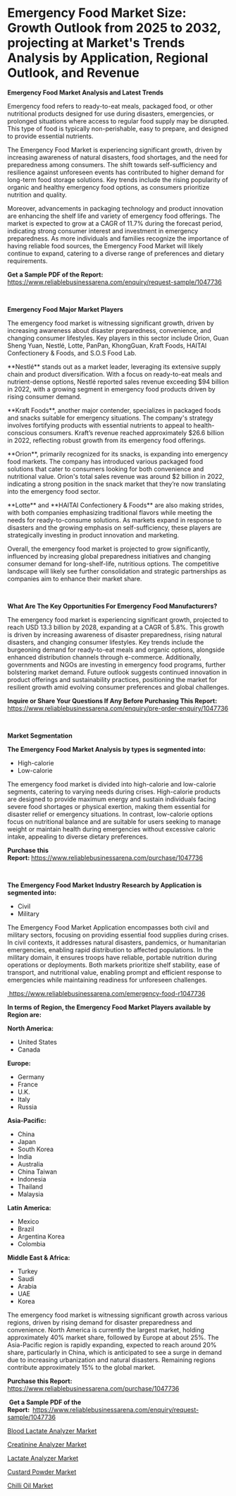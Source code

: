 <p><h1>Emergency Food Market Size: Growth Outlook from 2025 to 2032, projecting at Market's Trends Analysis by Application, Regional Outlook, and Revenue</h1></p><p><strong>Emergency Food Market Analysis and Latest Trends</strong></p>
<p><p>Emergency food refers to ready-to-eat meals, packaged food, or other nutritional products designed for use during disasters, emergencies, or prolonged situations where access to regular food supply may be disrupted. This type of food is typically non-perishable, easy to prepare, and designed to provide essential nutrients.</p><p>The Emergency Food Market is experiencing significant growth, driven by increasing awareness of natural disasters, food shortages, and the need for preparedness among consumers. The shift towards self-sufficiency and resilience against unforeseen events has contributed to higher demand for long-term food storage solutions. Key trends include the rising popularity of organic and healthy emergency food options, as consumers prioritize nutrition and quality.</p><p>Moreover, advancements in packaging technology and product innovation are enhancing the shelf life and variety of emergency food offerings. The market is expected to grow at a CAGR of 11.7% during the forecast period, indicating strong consumer interest and investment in emergency preparedness. As more individuals and families recognize the importance of having reliable food sources, the Emergency Food Market will likely continue to expand, catering to a diverse range of preferences and dietary requirements.</p></p>
<p><strong>Get a Sample PDF of the Report:&nbsp;</strong> <a href="https://www.reliablebusinessarena.com/enquiry/request-sample/1047736?utm_campaign=2195&utm_medium=2&utm_source=Github&utm_content=ia&utm_term=07042025&utm_id=emergency-food">https://www.reliablebusinessarena.com/enquiry/request-sample/1047736</a></p>
<p>&nbsp;</p>
<p><strong>Emergency Food Major Market Players</strong></p>
<p><p>The emergency food market is witnessing significant growth, driven by increasing awareness about disaster preparedness, convenience, and changing consumer lifestyles. Key players in this sector include Orion, Guan Sheng Yuan, Nestlé, Lotte, PanPan, KhongGuan, Kraft Foods, HAITAI Confectionery & Foods, and S.O.S Food Lab.</p><p>**Nestlé** stands out as a market leader, leveraging its extensive supply chain and product diversification. With a focus on ready-to-eat meals and nutrient-dense options, Nestlé reported sales revenue exceeding $94 billion in 2022, with a growing segment in emergency food products driven by rising consumer demand.</p><p>**Kraft Foods**, another major contender, specializes in packaged foods and snacks suitable for emergency situations. The company's strategy involves fortifying products with essential nutrients to appeal to health-conscious consumers. Kraft’s revenue reached approximately $26.6 billion in 2022, reflecting robust growth from its emergency food offerings.</p><p>**Orion**, primarily recognized for its snacks, is expanding into emergency food markets. The company has introduced various packaged food solutions that cater to consumers looking for both convenience and nutritional value. Orion's total sales revenue was around $2 billion in 2022, indicating a strong position in the snack market that they’re now translating into the emergency food sector.</p><p>**Lotte** and **HAITAI Confectionery & Foods** are also making strides, with both companies emphasizing traditional flavors while meeting the needs for ready-to-consume solutions. As markets expand in response to disasters and the growing emphasis on self-sufficiency, these players are strategically investing in product innovation and marketing.</p><p>Overall, the emergency food market is projected to grow significantly, influenced by increasing global preparedness initiatives and changing consumer demand for long-shelf-life, nutritious options. The competitive landscape will likely see further consolidation and strategic partnerships as companies aim to enhance their market share.</p></p>
<p>&nbsp;</p>
<p><strong>What Are The Key Opportunities For Emergency Food Manufacturers?</strong></p>
<p><p>The emergency food market is experiencing significant growth, projected to reach USD 13.3 billion by 2028, expanding at a CAGR of 5.8%. This growth is driven by increasing awareness of disaster preparedness, rising natural disasters, and changing consumer lifestyles. Key trends include the burgeoning demand for ready-to-eat meals and organic options, alongside enhanced distribution channels through e-commerce. Additionally, governments and NGOs are investing in emergency food programs, further bolstering market demand. Future outlook suggests continued innovation in product offerings and sustainability practices, positioning the market for resilient growth amid evolving consumer preferences and global challenges.</p></p>
<p><strong>Inquire or Share Your Questions If Any Before Purchasing This Report:</strong> <a href="https://www.reliablebusinessarena.com/enquiry/pre-order-enquiry/1047736?utm_campaign=2195&utm_medium=2&utm_source=Github&utm_content=ia&utm_term=07042025&utm_id=emergency-food">https://www.reliablebusinessarena.com/enquiry/pre-order-enquiry/1047736</a></p>
<p>&nbsp;</p>
<p><strong>Market Segmentation</strong></p>
<p><strong>The Emergency Food Market Analysis by types is segmented into:</strong></p>
<p><ul><li>High-calorie</li><li>Low-calorie</li></ul></p>
<p><p>The emergency food market is divided into high-calorie and low-calorie segments, catering to varying needs during crises. High-calorie products are designed to provide maximum energy and sustain individuals facing severe food shortages or physical exertion, making them essential for disaster relief or emergency situations. In contrast, low-calorie options focus on nutritional balance and are suitable for users seeking to manage weight or maintain health during emergencies without excessive caloric intake, appealing to diverse dietary preferences.</p></p>
<p><strong>Purchase this Report:&nbsp;</strong><a href="https://www.reliablebusinessarena.com/purchase/1047736?utm_campaign=2195&utm_medium=2&utm_source=Github&utm_content=ia&utm_term=07042025&utm_id=emergency-food">https://www.reliablebusinessarena.com/purchase/1047736</a></p>
<p>&nbsp;</p>
<p><strong>The Emergency Food Market Industry Research by Application is segmented into:</strong></p>
<p><ul><li>Civil</li><li>Military</li></ul></p>
<p><p>The Emergency Food Market Application encompasses both civil and military sectors, focusing on providing essential food supplies during crises. In civil contexts, it addresses natural disasters, pandemics, or humanitarian emergencies, enabling rapid distribution to affected populations. In the military domain, it ensures troops have reliable, portable nutrition during operations or deployments. Both markets prioritize shelf stability, ease of transport, and nutritional value, enabling prompt and efficient response to emergencies while maintaining readiness for unforeseen challenges.</p></p>
<p><a href="https://www.reliablebusinessarena.com/emergency-food-r1047736?utm_campaign=2195&utm_medium=2&utm_source=Github&utm_content=ia&utm_term=07042025&utm_id=emergency-food">&nbsp;https://www.reliablebusinessarena.com/emergency-food-r1047736</a></p>
<p><strong>In terms of Region, the Emergency Food Market Players available by Region are:</strong></p>
<p>
    <p> <strong> North America: </strong>
        <ul>
            <li>United States</li>
            <li>Canada</li>
        </ul>
        </p> 
    <p> <strong> Europe: </strong>
        <ul>
            <li>Germany</li>
            <li>France</li>
            <li>U.K.</li>
            <li>Italy</li>
            <li>Russia</li>
        </ul>
        </p> 
    <p> <strong> Asia-Pacific: </strong>
        <ul>
            <li>China</li>
            <li>Japan</li>
            <li>South Korea</li>
            <li>India</li>
            <li>Australia</li>
            <li>China Taiwan</li>
            <li>Indonesia</li>
            <li>Thailand</li>
            <li>Malaysia</li>
        </ul>
        </p> 
    <p> <strong> Latin America: </strong>
        <ul>
            <li>Mexico</li>
            <li>Brazil</li>
            <li>Argentina Korea</li>
            <li>Colombia</li>
        </ul>
        </p> 
    <p> <strong> Middle East & Africa: </strong>
        <ul>
            <li>Turkey</li>
            <li>Saudi</li>
            <li>Arabia</li>
            <li>UAE</li>
            <li>Korea</li>
        </ul>
    </p>
    </p>
<p><p>The emergency food market is witnessing significant growth across various regions, driven by rising demand for disaster preparedness and convenience. North America is currently the largest market, holding approximately 40% market share, followed by Europe at about 25%. The Asia-Pacific region is rapidly expanding, expected to reach around 20% share, particularly in China, which is anticipated to see a surge in demand due to increasing urbanization and natural disasters. Remaining regions contribute approximately 15% to the global market.</p></p>
<p><strong>Purchase this Report: </strong><a href="https://www.reliablebusinessarena.com/purchase/1047736?utm_campaign=2195&utm_medium=2&utm_source=Github&utm_content=ia&utm_term=07042025&utm_id=emergency-food">https://www.reliablebusinessarena.com/purchase/1047736</a></p>
<p>&nbsp;<strong>Get a Sample PDF of the Report:&nbsp;&nbsp;</strong><a href="https://www.reliablebusinessarena.com/enquiry/request-sample/1047736?utm_campaign=2195&utm_medium=2&utm_source=Github&utm_content=ia&utm_term=07042025&utm_id=emergency-food">https://www.reliablebusinessarena.com/enquiry/request-sample/1047736</a></p>
<p><strong></strong></p>
<p><p><a href="https://www.linkedin.com/pulse/future-growth-revenue-analysis-blood-lactate-analyzer-market-s6qsf?utm_campaign=2195&utm_medium=2&utm_source=Github&utm_content=ia&utm_term=07042025&utm_id=emergency-food">Blood Lactate Analyzer Market</a></p><p><a href="https://www.linkedin.com/pulse/analyzing-global-creatinine-analyzer-market-growth-prospects-a77ff?utm_campaign=2195&utm_medium=2&utm_source=Github&utm_content=ia&utm_term=07042025&utm_id=emergency-food">Creatinine Analyzer Market</a></p><p><a href="https://www.linkedin.com/pulse/lactate-analyzer-market-trends-strategic-insights-2025-mlxyf?utm_campaign=2195&utm_medium=2&utm_source=Github&utm_content=ia&utm_term=07042025&utm_id=emergency-food">Lactate Analyzer Market</a></p><p><a href="https://github.com/lolahberkik5/Market-Research-Report-List-1/blob/main/custard-powder-market.md?utm_campaign=2195&utm_medium=2&utm_source=Github&utm_content=ia&utm_term=07042025&utm_id=emergency-food">Custard Powder Market</a></p><p><a href="https://github.com/dubelsuehsik/Market-Research-Report-List-1/blob/main/chilli-oil-market.md?utm_campaign=2195&utm_medium=2&utm_source=Github&utm_content=ia&utm_term=07042025&utm_id=emergency-food">Chilli Oil Market</a></p></p>